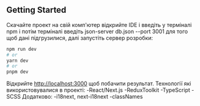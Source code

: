 
## Getting Started
Скачайте проект на свій комп'ютер відкрийте IDE і введіть у терміналі npm i потім
терміналі введіть json-server db.json --port 3001 для того щоб дані підгрузилися,
далі запустіть сервер розробки:
```bash
npm run dev
# or
yarn dev
# or
pnpm dev
```
Відкрийте [http://localhost:3000](http://localhost:3000) щоб побачити результат.
Технології які використовувалися в проекті:
-React/Next.js
-ReduxToolkit
-TypeScript
-SCSS
Додатково:
-i18next, next-i18next
-classNames
